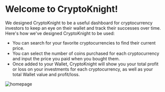 # Welcome to CryptoKnight!

We designed CryptoKnight to be a useful dashboard for cryptocurrency investors to keep an eye on their wallet and track their successes over time.  Here's how we've designed CryptoKnight to be used:
* You can search for your favorite cryptocurrencies to find their current price.
* You can select the number of coins purchased for each cryptocurrency and input the price you paid when you bought them.
* Once added to your Wallet, CryptoKnight will show you your total profit or loss on your investments for each cryptocurrency, as well as your total Wallet value and profit/loss.


![homepage](/.assets/images/homepage.png)